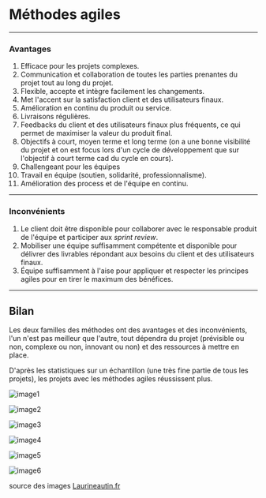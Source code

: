 
# Méthodes agiles

---

### Avantages

1. Efficace pour les projets complexes.
2. Communication et collaboration de toutes les parties prenantes du projet tout au long du projet.
3. Flexible, accepte et intègre facilement les changements.
4. Met l'accent sur la satisfaction client et des utilisateurs finaux.
5. Amélioration en continu du produit ou service.
6. Livraisons régulières.
7. Feedbacks du client et des utilisateurs finaux plus fréquents, ce qui permet de maximiser la valeur du produit final.
8. Objectifs à court, moyen terme et long terme (on a une bonne visibilité du projet et on est focus lors d'un cycle de développement que sur l'objectif à court terme cad du cycle en cours).
9. Challengeant pour les équipes
10. Travail en équipe (soutien, solidarité, professionnalisme).
11. Amélioration des process et de l'équipe en continu.

---

### Inconvénients

1. Le client doit être disponible pour collaborer avec le responsable produit de l'équipe et participer aux *sprint review*.
2. Mobiliser une équipe suffisamment compétente et disponible pour délivrer des livrables répondant aux besoins du client et des utilisateurs finaux.
3. Équipe suffisamment à l'aise pour appliquer et respecter les principes agiles pour en tirer le maximum des bénéfices.

---

## Bilan

Les deux familles des méthodes ont des avantages et des inconvénients, l'un n'est pas meilleur que l'autre, tout dépendra du projet (prévisible ou non, complexe ou non, innovant ou non) et des ressources à mettre en place.

D'après les statistiques sur un échantillon (une très fine partie de tous les projets), les projets avec les méthodes agiles réussissent plus.

![image1](https://laurineautin.fr/wp-content/uploads/2020/06/Evolution-des-taux-de-r%C3%A9ussite-des-projets-agile-vs-cascade_2018-vs-2015-compressor.png)

![image2](https://laurineautin.fr/wp-content/uploads/2020/06/Taux-de-r%C3%A9ussite-des-projets-IT_Rapport-2018-compressor-768x562.png)

![image3](https://laurineautin.fr/wp-content/uploads/2020/06/Quest-ce-qui-fait-quun-projet-r%C3%A9ussit.jpg)

![image4](https://laurineautin.fr/wp-content/uploads/2020/06/Quest-ce-qui-fait-quun-projet-IT-est-mis-%C3%A0-mal.jpg)

![image5](https://laurineautin.fr/wp-content/uploads/2020/06/Taux-de-r%C3%A9ussite-par-taille-de-projet-IT_Rapport-2018-768x577.png)

![image6](https://laurineautin.fr/wp-content/uploads/2020/06/Impact-du-d%C3%A9lai-de-la-prise-de-d%C3%A9cision-sur-le-succ%C3%A8s-dun-projet-IT-768x482.png)

source des images [Laurineautin.fr](https://laurineautin.fr/pourquoi-votre-projet-informatique-a-86-de-chance-dechouer/)